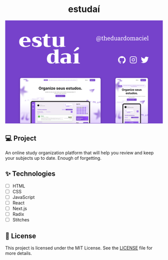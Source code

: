 <h1 align="center">
    estudaí
</h1>

![cover](.github/cover.png?style=flat)

## 💻 Project

An online study organization platform that will help you review and keep your subjects up to date. Enough of forgetting.

## ✨ Technologies

-   [ ] HTML
-   [ ] CSS
-   [ ] JavaScript
-   [ ] React
-   [ ] Next.js
-   [ ] Radix
-   [ ] Stitches

## 📄 License

This project is licensed under the MIT License. See the [LICENSE](LICENSE) file for more details.

<br />
